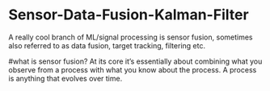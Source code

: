 # Sensor-Data-Fusion-Kalman-Filter

A really cool branch of ML/signal processing is sensor fusion, sometimes also referred to as data fusion, target tracking, filtering etc. 

#what is sensor fusion?
At its core it’s essentially about combining what you observe from a process with what you know about the process. A process is anything that evolves over time.
